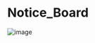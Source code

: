 # Notice_Board

![image](https://github.com/user-attachments/assets/8f5a1c16-165c-4965-9f33-be3844e26ec2)
